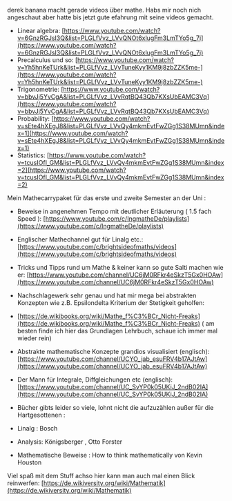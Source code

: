 derek banana macht gerade videos über mathe. Habs mir noch nich angeschaut aber hatte bis jetzt gute efahrung mit seine videos gemacht.  

- Linear algebra: [https://www.youtube.com/watch?v=6GnzRGJsI3Q&list=PLGLfVvz_LVvQNOt6xlugFm3LmTYo5g_7i](https://www.youtube.com/watch?v=6GnzRGJsI3Q&list=PLGLfVvz_LVvQNOt6xlugFm3LmTYo5g_7i)   
- Precalculus und so: [https://www.youtube.com/watch?v=Yh5hnKeTUrk&list=PLGLfVvz_LVvTuneKyy1KM9j8zbZZK5me-](https://www.youtube.com/watch?v=Yh5hnKeTUrk&list=PLGLfVvz_LVvTuneKyy1KM9j8zbZZK5me-)  
- Trigonometrie: [https://www.youtube.com/watch?v=bbvJj5YvCgA&list=PLGLfVvz_LVvRqtBQ43Qb7KXsUbEAMC3Vq](https://www.youtube.com/watch?v=bbvJj5YvCgA&list=PLGLfVvz_LVvRqtBQ43Qb7KXsUbEAMC3Vq)  
- Probability: [https://www.youtube.com/watch?v=sEte4hXEgJ8&list=PLGLfVvz_LVvQy4mkmEvtFwZGg1S38MUmn&index=1](https://www.youtube.com/watch?v=sEte4hXEgJ8&list=PLGLfVvz_LVvQy4mkmEvtFwZGg1S38MUmn&index=1)  
- Statistics: [https://www.youtube.com/watch?v=tcusIOfI_GM&list=PLGLfVvz_LVvQy4mkmEvtFwZGg1S38MUmn&index=2](https://www.youtube.com/watch?v=tcusIOfI_GM&list=PLGLfVvz_LVvQy4mkmEvtFwZGg1S38MUmn&index=2)  


Mein Mathecarrypaket für das erste und zweite Semester an der Uni :  

- Beweise in angenehmen Tempo mit deutlicher Erläuterung ( 1.5 fach Speed ): [https://www.youtube.com/c/IngmatheDe/playlists](https://www.youtube.com/c/IngmatheDe/playlists)   
- Englischer Mathechannel gut für Linalg etc.: [https://www.youtube.com/c/brightsideofmaths/videos](https://www.youtube.com/c/brightsideofmaths/videos)  
- Tricks und Tipps rund um Mathe & keiner kann so gute Salti machen wie er: [https://www.youtube.com/channel/UC6jM0RFkr4eSkzT5Gx0HOAw](https://www.youtube.com/channel/UC6jM0RFkr4eSkzT5Gx0HOAw)  
- Nachschlagewerk sehr genau und hat mir mega bei abstrakten Konzepten wie z.B. Epsilondelta Kriterium der Stetigkeit geholfen:  
- [https://de.wikibooks.org/wiki/Mathe_f%C3%BCr_Nicht-Freaks](https://de.wikibooks.org/wiki/Mathe_f%C3%BCr_Nicht-Freaks) ( am besten finde ich hier das Grundlagen Lehrbuch, schaue ich immer mal wieder rein)  
- Abstrakte mathematische Konzepte grandios visualisiert (englisch): [https://www.youtube.com/channel/UCYO_jab_esuFRV4b17AJtAw](https://www.youtube.com/channel/UCYO_jab_esuFRV4b17AJtAw)  
- Der Mann für Integrale, Diffgleichungen etc (englisch): [https://www.youtube.com/channel/UC_SvYP0k05UKiJ_2ndB02IA](https://www.youtube.com/channel/UC_SvYP0k05UKiJ_2ndB02IA)  

- Bücher gibts leider so viele, lohnt nicht die aufzuzählen außer für die Hartgesottenen :  
- Linalg :  Bosch   
- Analysis: Königsberger , Otto  Forster  
- Mathematische Beweise : How to think mathematically von Kevin Houston  

Viel spaß mit dem Stuff achso hier kann man auch mal einen Blick reinwerfen: [https://de.wikiversity.org/wiki/Mathematik](https://de.wikiversity.org/wiki/Mathematik)   
